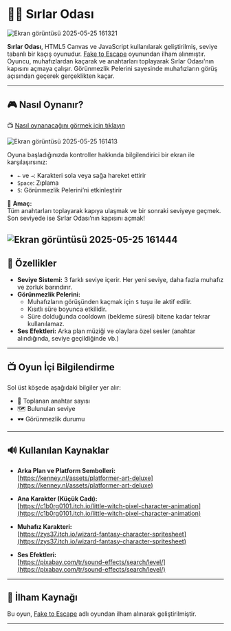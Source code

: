# 🧙‍♀️ Sırlar Odası

![Ekran görüntüsü 2025-05-25 161321](https://github.com/user-attachments/assets/303d565d-dd65-41dd-876f-e6e868f8f7e9)

**Sırlar Odası**, HTML5 Canvas ve JavaScript kullanılarak geliştirilmiş, seviye tabanlı bir kaçış oyunudur. [Fake to Escape](https://ashleyad.itch.io/fake-to-escape) oyunundan ilham alınmıştır. 
Oyuncu, muhafızlardan kaçarak ve anahtarları toplayarak Sırlar Odası'nın kapısını açmaya çalışır. Görünmezlik Pelerini sayesinde muhafızların görüş açısından geçerek gerçeklikten kaçar.

---

## 🎮 Nasıl Oynanır?

📺 [Nasıl oynanacağını görmek için tıklayın](https://www.youtube.com/watch?v=Cmeuo_diOH8)

![Ekran görüntüsü 2025-05-25 161413](https://github.com/user-attachments/assets/476a1393-b73c-4ce9-8787-bb21e636ae94)

Oyuna başladığınızda kontroller hakkında bilgilendirici bir ekran ile karşılaşırsınız:

- `←` ve `→`: Karakteri sola veya sağa hareket ettirir  
- `Space`: Zıplama  
- `S`: Görünmezlik Pelerini’ni etkinleştirir

🎯 **Amaç:**  
Tüm anahtarları toplayarak kapıya ulaşmak ve bir sonraki seviyeye geçmek. Son seviyede ise Sırlar Odası’nın kapısını açmak!

![Ekran görüntüsü 2025-05-25 161444](https://github.com/user-attachments/assets/f975d49e-26e7-44b7-b4ed-e525bede9473)
---

## 🧱 Özellikler

- **Seviye Sistemi:** 3 farklı seviye içerir. Her yeni seviye, daha fazla muhafız ve zorluk barındırır.
- **Görünmezlik Pelerini:**
  - Muhafızların görüşünden kaçmak için `S` tuşu ile aktif edilir.
  - Kısıtlı süre boyunca etkilidir.
  - Süre dolduğunda cooldown (bekleme süresi) bitene kadar tekrar kullanılamaz.
- **Ses Efektleri:** Arka plan müziği ve olaylara özel sesler (anahtar alındığında, seviye geçildiğinde vb.)

---

## 📺 Oyun İçi Bilgilendirme

Sol üst köşede aşağıdaki bilgiler yer alır:

- 🔑 Toplanan anahtar sayısı  
- 🗺️ Bulunulan seviye  
- 🕶️ Görünmezlik durumu  

---

## 🔊 Kullanılan Kaynaklar

- **Arka Plan ve Platform Sembolleri:**  
  [https://kenney.nl/assets/platformer-art-deluxe](https://kenney.nl/assets/platformer-art-deluxe)

- **Ana Karakter (Küçük Cadı):**  
  [https://c1b0rg0101.itch.io/little-witch-pixel-character-animation](https://c1b0rg0101.itch.io/little-witch-pixel-character-animation)

- **Muhafız Karakteri:**  
  [https://zys37.itch.io/wizard-fantasy-character-spritesheet](https://zys37.itch.io/wizard-fantasy-character-spritesheet)

- **Ses Efektleri:**  
  [https://pixabay.com/tr/sound-effects/search/level/](https://pixabay.com/tr/sound-effects/search/level/)

---

## 🧠 İlham Kaynağı

Bu oyun, [Fake to Escape](https://ashleyad.itch.io/fake-to-escape) adlı oyundan ilham alınarak geliştirilmiştir.

---


